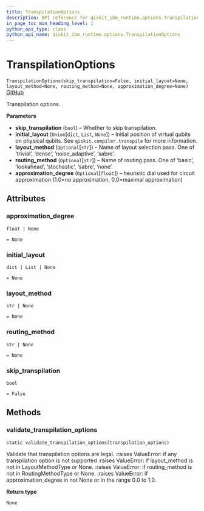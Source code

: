 ```yaml
---
title: TranspilationOptions
description: API reference for qiskit_ibm_runtime.options.TranspilationOptions
in_page_toc_min_heading_level: 1
python_api_type: class
python_api_name: qiskit_ibm_runtime.options.TranspilationOptions
---
```


# TranspilationOptions

<span id="qiskit_ibm_runtime.options.TranspilationOptions" />

`TranspilationOptions(skip_transpilation=False, initial_layout=None, layout_method=None, routing_method=None, approximation_degree=None)` [GitHub](https://github.com/Qiskit/qiskit-ibm-runtime/tree/main/qiskit_ibm_runtime/options/transpilation_options.py#L41-L97 "view source code")

Transpilation options.

**Parameters**

*   **skip\_transpilation** (`bool`) – Whether to skip transpilation.
*   **initial\_layout** (`Union`\[`dict`, `List`, `None`]) – Initial position of virtual qubits on physical qubits. See `qiskit.compiler.transpile` for more information.
*   **layout\_method** (`Optional`\[`str`]) – Name of layout selection pass. One of ‘trivial’, ‘dense’, ‘noise\_adaptive’, ‘sabre’.
*   **routing\_method** (`Optional`\[`str`]) – Name of routing pass. One of ‘basic’, ‘lookahead’, ‘stochastic’, ‘sabre’, ‘none’.
*   **approximation\_degree** (`Optional`\[`float`]) – heuristic dial used for circuit approximation (1.0=no approximation, 0.0=maximal approximation)

## Attributes

<span id="qiskit_ibm_runtime.options.TranspilationOptions.approximation_degree" />

### approximation\_degree

`float | None`

`= None`

<span id="qiskit_ibm_runtime.options.TranspilationOptions.initial_layout" />

### initial\_layout

`dict | List | None`

`= None`

<span id="qiskit_ibm_runtime.options.TranspilationOptions.layout_method" />

### layout\_method

`str | None`

`= None`

<span id="qiskit_ibm_runtime.options.TranspilationOptions.routing_method" />

### routing\_method

`str | None`

`= None`

<span id="qiskit_ibm_runtime.options.TranspilationOptions.skip_transpilation" />

### skip\_transpilation

`bool`

`= False`

## Methods

### validate\_transpilation\_options

<span id="qiskit_ibm_runtime.options.TranspilationOptions.validate_transpilation_options" />

`static validate_transpilation_options(transpilation_options)`

Validate that transpilation options are legal. :raises ValueError: if any transpilation option is not supported :raises ValueError: if layout\_method is not in LayoutMethodType or None. :raises ValueError: if routing\_method is not in RoutingMethodType or None. :raises ValueError: if approximation\_degree in not None or in the range 0.0 to 1.0.

**Return type**

`None`


